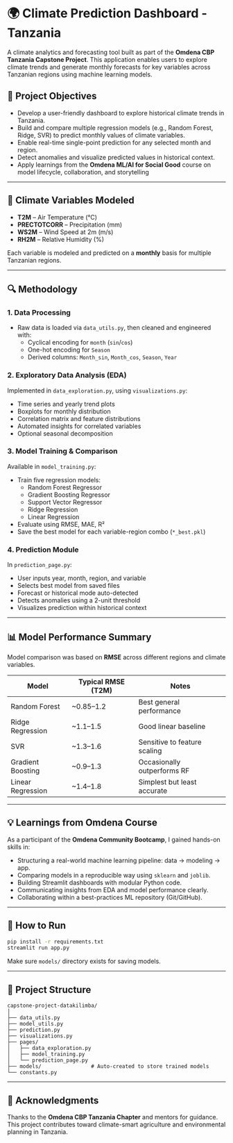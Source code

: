 
# 🌍 Climate Prediction Dashboard - Tanzania

A climate analytics and forecasting tool built as part of the **Omdena CBP Tanzania Capstone Project**. This application enables users to explore climate trends and generate monthly forecasts for key variables across Tanzanian regions using machine learning models.

## 📌 Project Objectives

- Develop a user-friendly dashboard to explore historical climate trends in Tanzania.
- Build and compare multiple regression models (e.g., Random Forest, Ridge, SVR) to predict monthly values of climate variables.
- Enable real-time single-point prediction for any selected month and region.
- Detect anomalies and visualize predicted values in historical context.
- Apply learnings from the **Omdena ML/AI for Social Good** course on model lifecycle, collaboration, and storytelling

---

## 🧪 Climate Variables Modeled

- **T2M** – Air Temperature (°C)
- **PRECTOTCORR** – Precipitation (mm)
- **WS2M** – Wind Speed at 2m (m/s)
- **RH2M** – Relative Humidity (%)

Each variable is modeled and predicted on a **monthly** basis for multiple Tanzanian regions.

---

## 🔍 Methodology

### 1. **Data Processing**
- Raw data is loaded via `data_utils.py`, then cleaned and engineered with:
  - Cyclical encoding for `month` (`sin`/`cos`)
  - One-hot encoding for `Season`
  - Derived columns: `Month_sin`, `Month_cos`, `Season`, `Year`

### 2. **Exploratory Data Analysis (EDA)**
Implemented in `data_exploration.py`, using `visualizations.py`:
- Time series and yearly trend plots
- Boxplots for monthly distribution
- Correlation matrix and feature distributions
- Automated insights for correlated variables
- Optional seasonal decomposition

### 3. **Model Training & Comparison**
Available in `model_training.py`:
- Train five regression models:
  - Random Forest Regressor
  - Gradient Boosting Regressor
  - Support Vector Regressor
  - Ridge Regression
  - Linear Regression
- Evaluate using RMSE, MAE, R²
- Save the best model for each variable-region combo (`*_best.pkl`)

### 4. **Prediction Module**
In `prediction_page.py`:
- User inputs year, month, region, and variable
- Selects best model from saved files
- Forecast or historical mode auto-detected
- Detects anomalies using a 2-unit threshold
- Visualizes prediction within historical context

---

## 📊 Model Performance Summary

Model comparison was based on **RMSE** across different regions and climate variables.

| Model               | Typical RMSE (T2M) | Notes                        |
|--------------------|--------------------|------------------------------|
| Random Forest       | ~0.85–1.2          | Best general performance     |
| Ridge Regression    | ~1.1–1.5           | Good linear baseline         |
| SVR                 | ~1.3–1.6           | Sensitive to feature scaling |
| Gradient Boosting   | ~0.9–1.3           | Occasionally outperforms RF  |
| Linear Regression   | ~1.4–1.8           | Simplest but least accurate  |

---

## 💡 Learnings from Omdena Course

As a participant of the **Omdena Community Bootcamp**, I gained hands-on skills in:

- Structuring a real-world machine learning pipeline: data → modeling → app.
- Comparing models in a reproducible way using `sklearn` and `joblib`.
- Building Streamlit dashboards with modular Python code.
- Communicating insights from EDA and model performance clearly.
- Collaborating within a best-practices ML repository (Git/GitHub).

---

## 🚀 How to Run

```bash
pip install -r requirements.txt
streamlit run app.py
```

Make sure `models/` directory exists for saving models.

---

## 📂 Project Structure

```
capstone-project-datakilimba/
│
├── data_utils.py
├── model_utils.py
├── prediction.py
├── visualizations.py
├── pages/
│   ├── data_exploration.py
│   ├── model_training.py
│   └── prediction_page.py
├── models/                # Auto-created to store trained models
└── constants.py
```

---

## 🙌 Acknowledgments

Thanks to the **Omdena CBP Tanzania Chapter** and mentors for guidance. This project contributes toward climate-smart agriculture and environmental planning in Tanzania.
